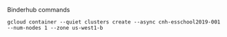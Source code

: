 Binderhub commands

```gcloud container --quiet clusters create --async cnh-esschool2019-001 --num-nodes 1 --zone us-west1-b```
